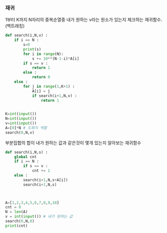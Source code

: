 ### 재귀

1부터 K까지 N자리의 중복순열중 내가 원하는 v라는 원소가 있는지 체크하는 재귀함수. (백트래킹)

```python
def search(i,N,v) :
    if i == N :
        s=0
        print(s)
        for i in range(N):
        	s += 10**(N-1-i)*A[i]
        if s == v :
            return 1
        else :
            return 0
    else :
        for j in range(1,K+1) :
            A[i] = j
            if search(i+1,N,v) :
                return 1
           

K=int(input())
N=int(input())
v=int(input())
A=[0]*N # 도화지 역할
search(0,N,v)
```

부분집합의 합이 내가 원하는 값과 같은것이 몇개 있는지 알아보는 재귀함수

```python
def search(i,N,s) :
    global cnt
    if i == N :
        if s == v :
            cnt += 1
    else :
        search(i+1,N,s+A[i])
        search(i+1,N,s)
    


A=[1,2,3,4,5,6,7,8,9,10]
cnt = 0
N = len(A)
v = int(input()) # 내가 원하는 값
search(0,N,0)
print(cnt)
```

